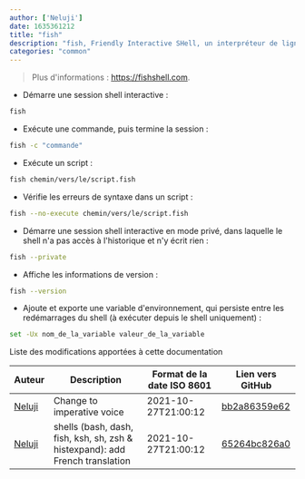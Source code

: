 ```yaml
---
author: ['Neluji']
date: 1635361212
title: "fish"
description: "fish, Friendly Interactive SHell, un interpréteur de ligne de commande, conçu pour être facile à utiliser."
categories: "common"
---
```

> Plus d'informations : <https://fishshell.com>.

- Démarre une session shell interactive :

```bash
fish
```

- Exécute une commande, puis termine la session :

```bash
fish -c "commande"
```

- Exécute un script :

```bash
fish chemin/vers/le/script.fish
```

- Vérifie les erreurs de syntaxe dans un script :

```bash
fish --no-execute chemin/vers/le/script.fish
```

- Démarre une session shell interactive en mode privé, dans laquelle le shell n'a pas accès à l'historique et n'y écrit rien :

```bash
fish --private
```

- Affiche les informations de version :

```bash
fish --version
```

- Ajoute et exporte une variable d'environnement, qui persiste entre les redémarrages du shell (à exécuter depuis le shell uniquement) :

```bash
set -Ux nom_de_la_variable valeur_de_la_variable
```
Liste des modifications apportées à cette documentation


Auteur | Description | Format de la date ISO 8601 | Lien vers GitHub
------|-----|-----|-----
[Neluji](mailto:38362829+Neluji@users.noreply.github.com) | Change to imperative voice | 2021-10-27T21:00:12 | [bb2a86359e62](https://github.com/tldr-pages/tldr/commit/bb2a86359e620df6c5463078f52eeeee287b4541)
[Neluji](mailto:38362829+Neluji@users.noreply.github.com) | shells (bash, dash, fish, ksh, sh, zsh & histexpand): add French translation | 2021-10-27T21:00:12 | [65264bc826a0](https://github.com/tldr-pages/tldr/commit/65264bc826a08f99724adb5892927a865c5960ea)

